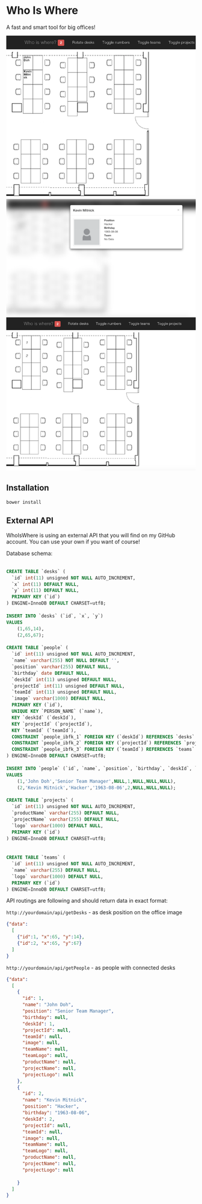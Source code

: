 # Who Is Where

A fast and smart tool for big offices!

![Full view](https://raw.githubusercontent.com/mateuszgachowski/WhoIsWhere/master/media/images/sample1.png "Full view office")
![User popup](https://raw.githubusercontent.com/mateuszgachowski/WhoIsWhere/master/media/images/sample2.png "Profile popup")
![Desk Numbers](https://raw.githubusercontent.com/mateuszgachowski/WhoIsWhere/master/media/images/sample3.png "Desk numbers")

## Installation
```
bower install
```

## External API

WhoIsWhere is using an external API
that you will find on my GitHub account. You can use your own  if you want of course!

Database schema:

```sql

CREATE TABLE `desks` (
  `id` int(11) unsigned NOT NULL AUTO_INCREMENT,
  `x` int(11) DEFAULT NULL,
  `y` int(11) DEFAULT NULL,
  PRIMARY KEY (`id`)
) ENGINE=InnoDB DEFAULT CHARSET=utf8;

INSERT INTO `desks` (`id`, `x`, `y`)
VALUES
	(1,65,14),
	(2,65,67);

CREATE TABLE `people` (
  `id` int(11) unsigned NOT NULL AUTO_INCREMENT,
  `name` varchar(255) NOT NULL DEFAULT '',
  `position` varchar(255) DEFAULT NULL,
  `birthday` date DEFAULT NULL,
  `deskId` int(11) unsigned DEFAULT NULL,
  `projectId` int(11) unsigned DEFAULT NULL,
  `teamId` int(11) unsigned DEFAULT NULL,
  `image` varchar(1000) DEFAULT NULL,
  PRIMARY KEY (`id`),
  UNIQUE KEY `PERSON_NAME` (`name`),
  KEY `deskId` (`deskId`),
  KEY `projectId` (`projectId`),
  KEY `teamId` (`teamId`),
  CONSTRAINT `people_ibfk_1` FOREIGN KEY (`deskId`) REFERENCES `desks` (`id`),
  CONSTRAINT `people_ibfk_2` FOREIGN KEY (`projectId`) REFERENCES `projects` (`id`),
  CONSTRAINT `people_ibfk_3` FOREIGN KEY (`teamId`) REFERENCES `teams` (`id`)
) ENGINE=InnoDB DEFAULT CHARSET=utf8;

INSERT INTO `people` (`id`, `name`, `position`, `birthday`, `deskId`, `projectId`, `teamId`, `image`)
VALUES
	(1,'John Doh','Senior Team Manager',NULL,1,NULL,NULL,NULL),
	(2,'Kevin Mitnick','Hacker','1963-08-06',2,NULL,NULL,NULL);

CREATE TABLE `projects` (
  `id` int(11) unsigned NOT NULL AUTO_INCREMENT,
  `productName` varchar(255) DEFAULT NULL,
  `projectName` varchar(255) DEFAULT NULL,
  `logo` varchar(1000) DEFAULT NULL,
  PRIMARY KEY (`id`)
) ENGINE=InnoDB DEFAULT CHARSET=utf8;


CREATE TABLE `teams` (
  `id` int(11) unsigned NOT NULL AUTO_INCREMENT,
  `name` varchar(255) DEFAULT NULL,
  `logo` varchar(1000) DEFAULT NULL,
  PRIMARY KEY (`id`)
) ENGINE=InnoDB DEFAULT CHARSET=utf8;

```

API routings are following and should return data in exact format:

`http://yourdomain/api/getDesks` - as desk position on the office image

```json
{"data":
  [
    {"id":1, "x":65, "y":14},
    {"id":2, "x":65, "y":67}
  ]
}
```

`http://yourdomain/api/getPeople` - as people with connected desks

```json
{"data":
  [
    {
      "id": 1,
      "name": "John Doh",
      "position": "Senior Team Manager",
      "birthday": null,
      "deskId": 1,
      "projectId": null,
      "teamId": null,
      "image": null,
      "teamName": null,
      "teamLogo": null,
      "productName": null,
      "projectName": null,
      "projectLogo": null
    },
    {
      "id": 2,
      "name": "Kevin Mitnick",
      "position": "Hacker",
      "birthday": "1963-08-06",
      "deskId": 2,
      "projectId": null,
      "teamId": null,
      "image": null,
      "teamName": null,
      "teamLogo": null,
      "productName": null,
      "projectName": null,
      "projectLogo": null

    }
  ]
}
```
